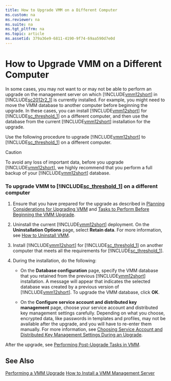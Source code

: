 ```yaml
---
title: How to Upgrade VMM on a Different Computer
ms.custom: na
ms.reviewer: na
ms.suite: na
ms.tgt_pltfrm: na
ms.topic: article
ms.assetid: 379a36e9-6811-4190-9f74-69aa590d7e0d
---
```

# How to Upgrade VMM on a Different Computer
In some cases, you may not want to or may not be able to perform an upgrade on the management server on which [!INCLUDE[vmm12short](Token/vmm12short_md.md)] in [!INCLUDE[sc2012r2_1](Token/sc2012r2_1_md.md)] is currently installed. For example, you might need to move the VMM database to another computer before beginning the upgrade. In these cases, you can install [!INCLUDE[vmm12short](Token/vmm12short_md.md)] for [!INCLUDE[sc_threshold_1](Token/sc_threshold_1_md.md)] on a different computer, and then use the database from the current [!INCLUDE[vmm12short](Token/vmm12short_md.md)] installation for the upgrade.

Use the following procedure to upgrade [!INCLUDE[vmm12short](Token/vmm12short_md.md)] to [!INCLUDE[sc_threshold_1](Token/sc_threshold_1_md.md)] on a different computer.

> [!CAUTION]
> To avoid any loss of important data, before you upgrade [!INCLUDE[vmm12short](Token/vmm12short_md.md)], we highly recommend that you perform a full backup of your [!INCLUDE[vmm12short](Token/vmm12short_md.md)] database.

### To upgrade VMM to [!INCLUDE[sc_threshold_1](Token/sc_threshold_1_md.md)] on a different computer

1.  Ensure that you have prepared for the upgrade as described in [Planning Considerations for Upgrading VMM](Planning-Considerations-for-Upgrading-VMM.md) and [Tasks to Perform Before Beginning the VMM Upgrade](Tasks-to-Perform-Before-Beginning-the-VMM-Upgrade.md).

2.  Uninstall the current [!INCLUDE[vmm12short](Token/vmm12short_md.md)] deployment. On the **Uninstallation Options** page, select **Retain data**. For more information, see [How to Uninstall VMM](How-to-Uninstall-VMM.md).

3.  Install [!INCLUDE[vmm12short](Token/vmm12short_md.md)] for [!INCLUDE[sc_threshold_1](Token/sc_threshold_1_md.md)] on another computer that meets all the requirements for [!INCLUDE[sc_threshold_1](Token/sc_threshold_1_md.md)].

4.  During the installation, do the following:

    -   On the **Database configuration** page, specify the VMM database that you retained from the previous [!INCLUDE[vmm12short](Token/vmm12short_md.md)] installation. A message will appear that indicates the selected database was created by a previous version of [!INCLUDE[vmm12short](Token/vmm12short_md.md)]. To upgrade the VMM database, click **OK**.

    -   On the **Configure service account and distributed key management** page, choose your service account and distributed key management settings carefully. Depending on what you choose, encrypted data, like passwords in templates and profiles, may not be available after the upgrade, and you will have to re\-enter them manually. For more information, see [Choosing Service Account and Distributed Key Management Settings During an Upgrade](Choosing-Service-Account-and-Distributed-Key-Management-Settings-During-an-Upgrade.md).

After the upgrade, see [Performing Post-Upgrade Tasks in VMM](Performing-Post-Upgrade-Tasks-in-VMM.md).

## See Also
[Performing a VMM Upgrade](Performing-a-VMM-Upgrade.md)
[How to Install a VMM Management Server](How-to-Install-a-VMM-Management-Server.md)


